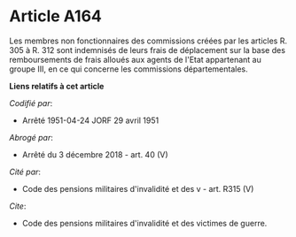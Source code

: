 # Article A164

Les membres non fonctionnaires des commissions créées par les articles R. 305 à R. 312 sont indemnisés de leurs frais de
déplacement sur la base des remboursements de frais alloués aux agents de l'Etat appartenant au groupe III, en ce qui
concerne les commissions départementales.

**Liens relatifs à cet article**

_Codifié par_:

  - Arrêté 1951-04-24 JORF 29 avril 1951

_Abrogé par_:

  - Arrêté du 3 décembre 2018 - art. 40 (V)

_Cité par_:

  - Code des pensions militaires d'invalidité et des v - art. R315 (V)

_Cite_:

  - Code des pensions militaires d'invalidité et des victimes de guerre.
